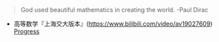 >God used beautiful mathematics in creating the world.      -Paul Dirac

* 高等数学『上海交大版本』(https://www.bilibili.com/video/av19027609) [Progress](https://github.com/AAAlimjan/stuff2019/issues/7)
